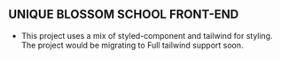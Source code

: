 ## UNIQUE BLOSSOM SCHOOL FRONT-END

- This project uses a mix of styled-component and tailwind for styling.
  The project would be migrating to Full tailwind support soon.
